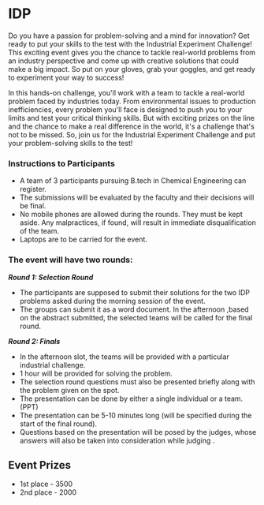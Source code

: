 # IDP

Do you have a passion for problem-solving and a mind for innovation? Get ready to put your skills to the test with the Industrial Experiment Challenge! This exciting event gives you the chance to tackle real-world problems from an industry perspective and come up with creative solutions that could make a big impact. So put on your gloves, grab your goggles, and get ready to experiment your way to success!

In this hands-on challenge, you'll work with a team to tackle a real-world problem faced by industries today. From environmental issues to production inefficiencies, every problem you'll face is designed to push you to your limits and test your critical thinking skills. But with exciting prizes on the line and the chance to make a real difference in the world, it's a challenge that's not to be missed. So, join us for the Industrial Experiment Challenge and put your problem-solving skills to the test!

### Instructions to Participants

- A team of 3 participants pursuing B.tech in Chemical Engineering can register.
- The submissions will be evaluated by the faculty and their decisions will be final.
- No mobile phones are allowed during the rounds. They must be kept aside. Any malpractices, if found, will result in immediate disqualification of the team.
- Laptops are to be carried for the event.

### The event will have two rounds:

**_Round 1: Selection Round_**

- The participants are supposed to submit their solutions for the two IDP problems asked during the morning session of the event.
- The groups can submit it as a word document. In the afternoon ,based on the abstract submitted, the selected teams will be called for the final round.


**_Round 2: Finals_**

- In the afternoon slot, the teams will be provided with a particular industrial challenge.
- 1 hour will be provided for solving the problem.
- The selection round questions must also be presented briefly along with the problem given on the spot.
- The presentation can be done by either a single individual or a team.(PPT)
- The presentation can be 5-10 minutes long (will be specified during the start of the final round).
- Questions based on the presentation will be posed by the judges, whose answers will also be taken into consideration while judging .

## Event Prizes 
- 1st place - 3500
- 2nd place - 2000
